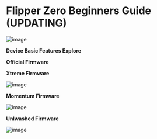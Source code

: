 **<H1>Flipper Zero Beginners Guide (UPDATING)</H1>** 

![image](https://github.com/user-attachments/assets/1ca005c7-a1b9-41d0-a4ec-04d1f95de78c)

**Device Basic Features Explore**




**Official Firmware**


**Xtreme Firmware**

![image](https://github.com/user-attachments/assets/9a896bd5-e170-4ab0-8447-bf993d45bc94)


**Momentum Firmware**

![image](https://github.com/user-attachments/assets/72682814-de35-4e1f-a617-483936f3f9a4)

**Unlwashed Firmware**

![image](https://github.com/user-attachments/assets/c6113efb-6020-4008-9913-431291283451)












